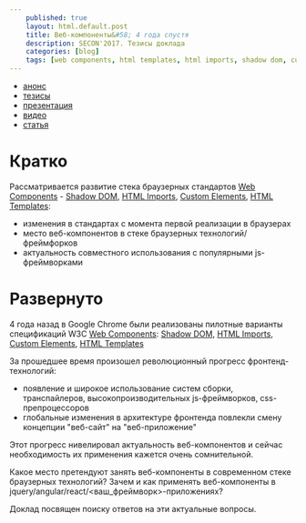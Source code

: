 ```yaml
---
    published: true
    layout: html.default.post
    title: Веб-компоненты&#58; 4 года спустя
    description: SECON'2017. Тезисы доклада
    categories: [blog]
    tags: [web components, html templates, html imports, shadow dom, custom elements, polymer]
---
```



*   [анонс](https://2017.secon.ru/reports/veb-komponenty-4-goda-spustya)  
*   [тезисы](/2017/02/secon.webcomponents.theses/)  
*   [презентация](/2017/02/secon.webcomponents.presentation/)
*   [видео](https://youtu.be/Dor6Wgt3yhg?t=4h19s)
*   [статья](/2017/02/secon.webcomponents/)

<!--
*   [видео](http://www.youtube.com/watch?list=PLxwUX4aaSLiIC0Bl6VejbZkecHc7uV2fX&v=4kVZvvqy6cc)
-->

# Кратко
Рассматривается развитие стека браузерных стандартов [Web Components](http://w3c.github.io/webcomponents/explainer/) -
[Shadow DOM](http://w3c.github.io/webcomponents/spec/shadow/), [HTML Imports](http://w3c.github.io/webcomponents/spec/imports/), [Custom Elements](http://w3c.github.io/webcomponents/spec/custom/), [HTML Templates](https://dvcs.w3.org/hg/webcomponents/raw-file/tip/spec/templates/):  
*   изменения в стандартах с момента первой реализации в браузерах
*   место веб-компонентов в стеке браузерных технологий/фреймфорков
*   актуальность совместного использования с популярными js-фреймворками


# Развернуто
4 года назад в Google Chrome были реализованы пилотные варианты спецификаций W3C [Web Components](http://w3c.github.io/webcomponents/explainer/):
[Shadow DOM](http://w3c.github.io/webcomponents/spec/shadow/),
[HTML Imports](http://w3c.github.io/webcomponents/spec/imports/),
[Custom Elements](http://w3c.github.io/webcomponents/spec/custom/),
[HTML Templates](https://dvcs.w3.org/hg/webcomponents/raw-file/tip/spec/templates/)

За прошедшее время произошел революционный прогресс фронтенд-технологий:
*   появление и широкое использование систем сборки, транспайлеров, высокопроизводительных js-фреймворков, css-препроцессоров
*   глобальные изменения в архитектуре фронтенда повлекли смену концепции "веб-сайт" на "веб-приложение"

Этот прогресс нивелировал актуальность веб-компонентов и сейчас необходимость их применения кажется очень сомнительной.

Какое место претендуют занять веб-компоненты в современном стеке браузерных технологий?
Зачем и как применять веб-компоненты в jquery/angular/react/<ваш_фреймворк>-приложениях?

Доклад посвящен поиску ответов на эти актуальные вопросы.
